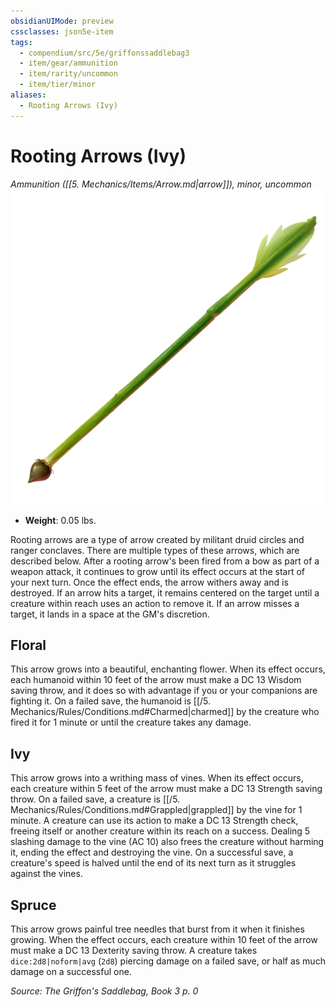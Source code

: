 ```yaml
---
obsidianUIMode: preview
cssclasses: json5e-item
tags:
  - compendium/src/5e/griffonssaddlebag3
  - item/gear/ammunition
  - item/rarity/uncommon
  - item/tier/minor
aliases:
  - Rooting Arrows (Ivy)
---
```

# Rooting Arrows (Ivy)
*Ammunition ([[5. Mechanics/Items/Arrow.md\|arrow]]), minor, uncommon*  
![](https://raw.githubusercontent.com/TheGiddyLimit/homebrew-img/main/img/GriffonsSaddlebag3/Ivy-Rooting-Arrow.webp#right)  

- **Weight**: 0.05 lbs.

Rooting arrows are a type of arrow created by militant druid circles and ranger conclaves. There are multiple types of these arrows, which are described below. After a rooting arrow's been fired from a bow as part of a weapon attack, it continues to grow until its effect occurs at the start of your next turn. Once the effect ends, the arrow withers away and is destroyed. If an arrow hits a target, it remains centered on the target until a creature within reach uses an action to remove it. If an arrow misses a target, it lands in a space at the GM's discretion.

## Floral

This arrow grows into a beautiful, enchanting flower. When its effect occurs, each humanoid within 10 feet of the arrow must make a DC 13 Wisdom saving throw, and it does so with advantage if you or your companions are fighting it. On a failed save, the humanoid is [[/5. Mechanics/Rules/Conditions.md#Charmed\|charmed]] by the creature who fired it for 1 minute or until the creature takes any damage.

## Ivy

This arrow grows into a writhing mass of vines. When its effect occurs, each creature within 5 feet of the arrow must make a DC 13 Strength saving throw. On a failed save, a creature is [[/5. Mechanics/Rules/Conditions.md#Grappled\|grappled]] by the vine for 1 minute. A creature can use its action to make a DC 13 Strength check, freeing itself or another creature within its reach on a success. Dealing 5 slashing damage to the vine (AC 10) also frees the creature without harming it, ending the effect and destroying the vine. On a successful save, a creature's speed is halved until the end of its next turn as it struggles against the vines.

## Spruce

This arrow grows painful tree needles that burst from it when it finishes growing. When the effect occurs, each creature within 10 feet of the arrow must make a DC 13 Dexterity saving throw. A creature takes `dice:2d8|noform|avg` (`2d8`) piercing damage on a failed save, or half as much damage on a successful one.

*Source: The Griffon's Saddlebag, Book 3 p. 0*
